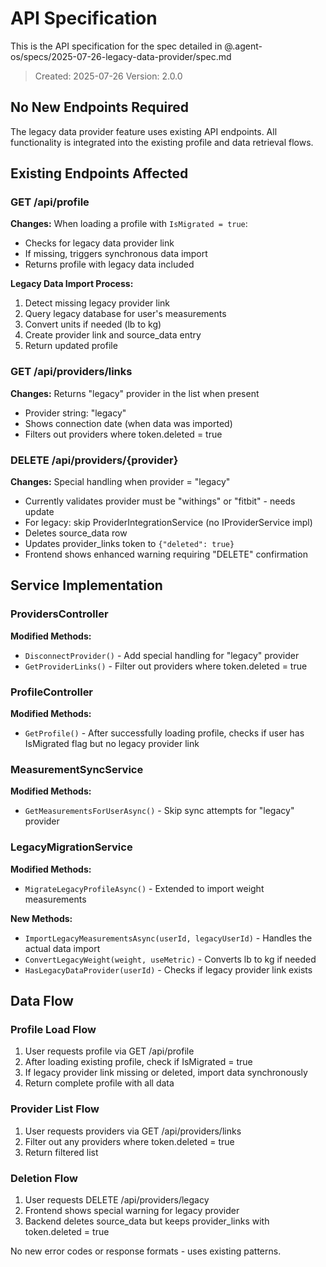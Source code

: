 # API Specification

This is the API specification for the spec detailed in @.agent-os/specs/2025-07-26-legacy-data-provider/spec.md

> Created: 2025-07-26
> Version: 2.0.0

## No New Endpoints Required

The legacy data provider feature uses existing API endpoints. All functionality is integrated into the existing profile and data retrieval flows.

## Existing Endpoints Affected

### GET /api/profile

**Changes:** When loading a profile with `IsMigrated = true`:
- Checks for legacy data provider link
- If missing, triggers synchronous data import
- Returns profile with legacy data included

**Legacy Data Import Process:**
1. Detect missing legacy provider link
2. Query legacy database for user's measurements
3. Convert units if needed (lb to kg)
4. Create provider link and source_data entry
5. Return updated profile

### GET /api/providers/links

**Changes:** Returns "legacy" provider in the list when present
- Provider string: "legacy"
- Shows connection date (when data was imported)
- Filters out providers where token.deleted = true

### DELETE /api/providers/{provider}

**Changes:** Special handling when provider = "legacy"
- Currently validates provider must be "withings" or "fitbit" - needs update
- For legacy: skip ProviderIntegrationService (no IProviderService impl)
- Deletes source_data row
- Updates provider_links token to `{"deleted": true}`
- Frontend shows enhanced warning requiring "DELETE" confirmation

## Service Implementation

### ProvidersController

**Modified Methods:**
- `DisconnectProvider()` - Add special handling for "legacy" provider
- `GetProviderLinks()` - Filter out providers where token.deleted = true

### ProfileController

**Modified Methods:**
- `GetProfile()` - After successfully loading profile, checks if user has IsMigrated flag but no legacy provider link

### MeasurementSyncService

**Modified Methods:**
- `GetMeasurementsForUserAsync()` - Skip sync attempts for "legacy" provider

### LegacyMigrationService

**Modified Methods:**
- `MigrateLegacyProfileAsync()` - Extended to import weight measurements

**New Methods:**
- `ImportLegacyMeasurementsAsync(userId, legacyUserId)` - Handles the actual data import
- `ConvertLegacyWeight(weight, useMetric)` - Converts lb to kg if needed
- `HasLegacyDataProvider(userId)` - Checks if legacy provider link exists

## Data Flow

### Profile Load Flow
1. User requests profile via GET /api/profile
2. After loading existing profile, check if IsMigrated = true
3. If legacy provider link missing or deleted, import data synchronously
4. Return complete profile with all data

### Provider List Flow
1. User requests providers via GET /api/providers/links
2. Filter out any providers where token.deleted = true
3. Return filtered list

### Deletion Flow
1. User requests DELETE /api/providers/legacy
2. Frontend shows special warning for legacy provider
3. Backend deletes source_data but keeps provider_links with token.deleted = true

No new error codes or response formats - uses existing patterns.